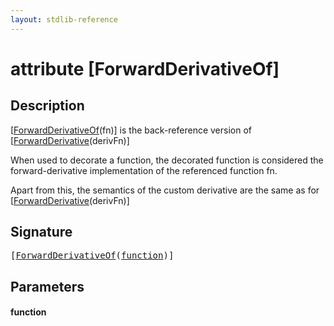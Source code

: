```yaml
---
layout: stdlib-reference
---
```


# attribute [ForwardDerivativeOf]

## Description

<span class='code'>[<a href="forwardderivativeof-07h">ForwardDerivativeOf</a>(fn)]</span> is the back-reference version of <span class='code'>[<a href="">ForwardDerivative</a>(derivFn)]</span>

When used to decorate a function, the decorated function is considered the forward-derivative
implementation of the referenced function <span class='code'>fn</span>.

Apart from this, the semantics of the custom derivative are the same as for
<span class='code'>[<a href="">ForwardDerivative</a>(derivFn)]</span>


## Signature

<pre>
[<a href="forwardderivativeof-07h">ForwardDerivativeOf</a>(<a href="forwardderivativeof-07h#decl-function" class="code_param">function</a>)]
</pre>

## Parameters

####  <a id="decl-function"></a>function

